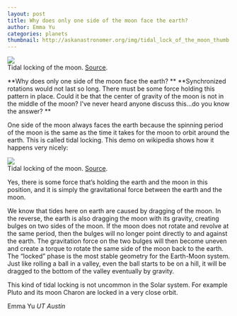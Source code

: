 ```yaml
---
layout: post
title: Why does only one side of the moon face the earth?
author: Emma Yu
categories: planets
thumbnail: http://askanastronomer.org/img/tidal_lock_of_the_moon_thumb.jpg
---
```


<div class="image-40">
<img src="https://commons.wikimedia.org/wiki/File:Synchronous_rotation.svg#/media/File:Synchronous_rotation.svg">
<div class="caption">Tidal locking of the moon. <a href="https://commons.wikimedia.org/wiki/File:Synchronous_rotation.svg#/media/File:Synchronous_rotation.svg">Source</a>.</div>
</div>

**Why does only one side of the moon face the earth?  **
**Synchronized rotations would not last so long.  There must be some force holding this pattern in place.  Could it be that the center of gravity of the moon is not in the middle of the moon?  I've never heard anyone discuss this...do you know the answer? **


One side of the moon always faces the earth because the spinning period of the moon is the same as the time it takes for the moon to orbit around the earth. This is called tidal locking. This demo on wikipedia shows how it happens very nicely: 

<div class="image-40">
<img src="https://en.wikipedia.org/wiki/Tidal_locking#/media/File:Tidal_locking_of_the_Moon_with_the_Earth.gif">
<div class="caption">Tidal locking of the moon. <a href="https://en.wikipedia.org/wiki/Tidal_locking#/media/File:Tidal_locking_of_the_Moon_with_the_Earth.gif">Source</a>.</div>
</div>

Yes, there is some force that’s holding the earth and the moon in this position, and it is simply the gravitational force between the earth and the moon. 

We know that tides here on earth are caused by dragging of the moon. In the reverse, the earth is also dragging the moon with its gravity, creating bulges on two sides of the moon. If the moon does not rotate and revolve at the same period, then the bulges will no longer point directly to and against the earth. The gravitation force on the two bulges will then become uneven and create a torque to rotate the same side of the moon back to the earth. The “locked” phase is the most stable geometry for the Earth-Moon system. Just like rolling a ball in a valley, even the ball starts to be on a hill, it will be dragged to the bottom of the valley eventually by gravity. 

This kind of tidal locking is not uncommon in the Solar system. For example Pluto and its moon Charon are locked in a very close orbit. 


Emma Yu
*UT Austin*
